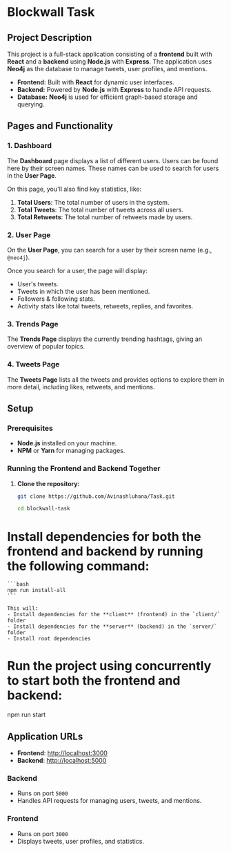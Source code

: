 # Blockwall Task

## Project Description

This project is a full-stack application consisting of a **frontend** built with **React** and a **backend** using **Node.js** with **Express**. The application uses **Neo4j** as the database to manage tweets, user profiles, and mentions.

- **Frontend:** Built with **React** for dynamic user interfaces.
- **Backend:** Powered by **Node.js** with **Express** to handle API requests.
- **Database:** **Neo4j** is used for efficient graph-based storage and querying.

## Pages and Functionality

### 1. Dashboard

The **Dashboard** page displays a list of different users. Users can be found here by their screen names. These names can be used to search for users in the **User Page**.

On this page, you'll also find key statistics, like:

1. **Total Users**: The total number of users in the system.
2. **Total Tweets**: The total number of tweets across all users.
3. **Total Retweets**: The total number of retweets made by users.

### 2. User Page

On the **User Page**, you can search for a user by their screen name (e.g., `@neo4j`).

Once you search for a user, the page will display:

- User's tweets.
- Tweets in which the user has been mentioned.
- Followers & following stats.
- Activity stats like total tweets, retweets, replies, and favorites.

### 3. Trends Page

The **Trends Page** displays the currently trending hashtags, giving an overview of popular topics.

### 4. Tweets Page

The **Tweets Page** lists all the tweets and provides options to explore them in more detail, including likes, retweets, and mentions.

## Setup

### Prerequisites

- **Node.js** installed on your machine.
- **NPM** or **Yarn** for managing packages.

### Running the Frontend and Backend Together

1. **Clone the repository:**

   ```bash
   git clone https://github.com/Avinashluhana/Task.git

   cd blockwall-task


   ```

# Install dependencies for both the frontend and backend by running the following command:

    ```bash
    npm run install-all
    ```

    This will:
    - Install dependencies for the **client** (frontend) in the `client/` folder
    - Install dependencies for the **server** (backend) in the `server/` folder
    - Install root dependencies

# Run the project using concurrently to start both the frontend and backend:

npm run start

## Application URLs

- **Frontend**: [http://localhost:3000](http://localhost:3000)
- **Backend**: [http://localhost:5000](http://localhost:5000)

### Backend

- Runs on port `5000`
- Handles API requests for managing users, tweets, and mentions.

### Frontend

- Runs on port `3000`
- Displays tweets, user profiles, and statistics.
